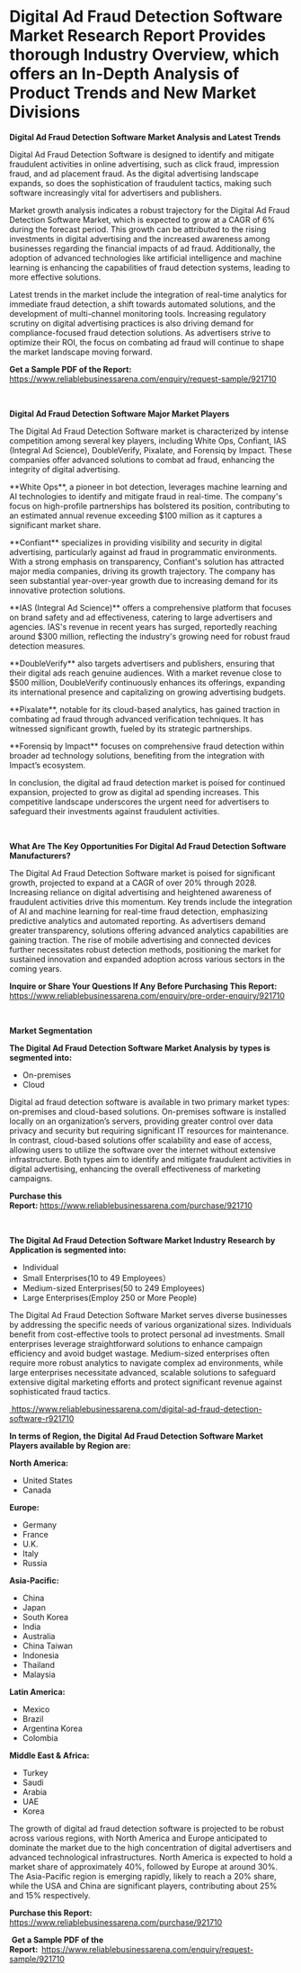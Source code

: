 <p><h1>Digital Ad Fraud Detection Software Market Research Report Provides thorough Industry Overview, which offers an In-Depth Analysis of Product Trends and New Market Divisions</h1></p><p><strong>Digital Ad Fraud Detection Software Market Analysis and Latest Trends</strong></p>
<p><p>Digital Ad Fraud Detection Software is designed to identify and mitigate fraudulent activities in online advertising, such as click fraud, impression fraud, and ad placement fraud. As the digital advertising landscape expands, so does the sophistication of fraudulent tactics, making such software increasingly vital for advertisers and publishers.</p><p>Market growth analysis indicates a robust trajectory for the Digital Ad Fraud Detection Software Market, which is expected to grow at a CAGR of 6% during the forecast period. This growth can be attributed to the rising investments in digital advertising and the increased awareness among businesses regarding the financial impacts of ad fraud. Additionally, the adoption of advanced technologies like artificial intelligence and machine learning is enhancing the capabilities of fraud detection systems, leading to more effective solutions.</p><p>Latest trends in the market include the integration of real-time analytics for immediate fraud detection, a shift towards automated solutions, and the development of multi-channel monitoring tools. Increasing regulatory scrutiny on digital advertising practices is also driving demand for compliance-focused fraud detection solutions. As advertisers strive to optimize their ROI, the focus on combating ad fraud will continue to shape the market landscape moving forward.</p></p>
<p><strong>Get a Sample PDF of the Report:&nbsp;</strong> <a href="https://www.reliablebusinessarena.com/enquiry/request-sample/921710?utm_campaign=2217&utm_medium=2&utm_source=Github&utm_content=ia&utm_term=18042025&utm_id=digital-ad-fraud-detection-software">https://www.reliablebusinessarena.com/enquiry/request-sample/921710</a></p>
<p>&nbsp;</p>
<p><strong>Digital Ad Fraud Detection Software Major Market Players</strong></p>
<p><p>The Digital Ad Fraud Detection Software market is characterized by intense competition among several key players, including White Ops, Confiant, IAS (Integral Ad Science), DoubleVerify, Pixalate, and Forensiq by Impact. These companies offer advanced solutions to combat ad fraud, enhancing the integrity of digital advertising.</p><p>**White Ops**, a pioneer in bot detection, leverages machine learning and AI technologies to identify and mitigate fraud in real-time. The company's focus on high-profile partnerships has bolstered its position, contributing to an estimated annual revenue exceeding $100 million as it captures a significant market share.</p><p>**Confiant** specializes in providing visibility and security in digital advertising, particularly against ad fraud in programmatic environments. With a strong emphasis on transparency, Confiant's solution has attracted major media companies, driving its growth trajectory. The company has seen substantial year-over-year growth due to increasing demand for its innovative protection solutions.</p><p>**IAS (Integral Ad Science)** offers a comprehensive platform that focuses on brand safety and ad effectiveness, catering to large advertisers and agencies. IAS's revenue in recent years has surged, reportedly reaching around $300 million, reflecting the industry's growing need for robust fraud detection measures.</p><p>**DoubleVerify** also targets advertisers and publishers, ensuring that their digital ads reach genuine audiences. With a market revenue close to $500 million, DoubleVerify continuously enhances its offerings, expanding its international presence and capitalizing on growing advertising budgets.</p><p>**Pixalate**, notable for its cloud-based analytics, has gained traction in combating ad fraud through advanced verification techniques. It has witnessed significant growth, fueled by its strategic partnerships.</p><p>**Forensiq by Impact** focuses on comprehensive fraud detection within broader ad technology solutions, benefiting from the integration with Impact’s ecosystem.</p><p>In conclusion, the digital ad fraud detection market is poised for continued expansion, projected to grow as digital ad spending increases. This competitive landscape underscores the urgent need for advertisers to safeguard their investments against fraudulent activities.</p></p>
<p>&nbsp;</p>
<p><strong>What Are The Key Opportunities For Digital Ad Fraud Detection Software Manufacturers?</strong></p>
<p><p>The Digital Ad Fraud Detection Software market is poised for significant growth, projected to expand at a CAGR of over 20% through 2028. Increasing reliance on digital advertising and heightened awareness of fraudulent activities drive this momentum. Key trends include the integration of AI and machine learning for real-time fraud detection, emphasizing predictive analytics and automated reporting. As advertisers demand greater transparency, solutions offering advanced analytics capabilities are gaining traction. The rise of mobile advertising and connected devices further necessitates robust detection methods, positioning the market for sustained innovation and expanded adoption across various sectors in the coming years.</p></p>
<p><strong>Inquire or Share Your Questions If Any Before Purchasing This Report:</strong> <a href="https://www.reliablebusinessarena.com/enquiry/pre-order-enquiry/921710?utm_campaign=2217&utm_medium=2&utm_source=Github&utm_content=ia&utm_term=18042025&utm_id=digital-ad-fraud-detection-software">https://www.reliablebusinessarena.com/enquiry/pre-order-enquiry/921710</a></p>
<p>&nbsp;</p>
<p><strong>Market Segmentation</strong></p>
<p><strong>The Digital Ad Fraud Detection Software Market Analysis by types is segmented into:</strong></p>
<p><ul><li>On-premises</li><li>Cloud</li></ul></p>
<p><p>Digital ad fraud detection software is available in two primary market types: on-premises and cloud-based solutions. On-premises software is installed locally on an organization’s servers, providing greater control over data privacy and security but requiring significant IT resources for maintenance. In contrast, cloud-based solutions offer scalability and ease of access, allowing users to utilize the software over the internet without extensive infrastructure. Both types aim to identify and mitigate fraudulent activities in digital advertising, enhancing the overall effectiveness of marketing campaigns.</p></p>
<p><strong>Purchase this Report:&nbsp;</strong><a href="https://www.reliablebusinessarena.com/purchase/921710?utm_campaign=2217&utm_medium=2&utm_source=Github&utm_content=ia&utm_term=18042025&utm_id=digital-ad-fraud-detection-software">https://www.reliablebusinessarena.com/purchase/921710</a></p>
<p>&nbsp;</p>
<p><strong>The Digital Ad Fraud Detection Software Market Industry Research by Application is segmented into:</strong></p>
<p><ul><li>Individual</li><li>Small Enterprises(10 to 49 Employees）</li><li>Medium-sized Enterprises(50 to 249 Employees)</li><li>Large Enterprises(Employ 250 or More People)</li></ul></p>
<p><p>The Digital Ad Fraud Detection Software Market serves diverse businesses by addressing the specific needs of various organizational sizes. Individuals benefit from cost-effective tools to protect personal ad investments. Small enterprises leverage straightforward solutions to enhance campaign efficiency and avoid budget wastage. Medium-sized enterprises often require more robust analytics to navigate complex ad environments, while large enterprises necessitate advanced, scalable solutions to safeguard extensive digital marketing efforts and protect significant revenue against sophisticated fraud tactics.</p></p>
<p><a href="https://www.reliablebusinessarena.com/digital-ad-fraud-detection-software-r921710?utm_campaign=2217&utm_medium=2&utm_source=Github&utm_content=ia&utm_term=18042025&utm_id=digital-ad-fraud-detection-software">&nbsp;https://www.reliablebusinessarena.com/digital-ad-fraud-detection-software-r921710</a></p>
<p><strong>In terms of Region, the Digital Ad Fraud Detection Software Market Players available by Region are:</strong></p>
<p>
    <p> <strong> North America: </strong>
        <ul>
            <li>United States</li>
            <li>Canada</li>
        </ul>
        </p> 
    <p> <strong> Europe: </strong>
        <ul>
            <li>Germany</li>
            <li>France</li>
            <li>U.K.</li>
            <li>Italy</li>
            <li>Russia</li>
        </ul>
        </p> 
    <p> <strong> Asia-Pacific: </strong>
        <ul>
            <li>China</li>
            <li>Japan</li>
            <li>South Korea</li>
            <li>India</li>
            <li>Australia</li>
            <li>China Taiwan</li>
            <li>Indonesia</li>
            <li>Thailand</li>
            <li>Malaysia</li>
        </ul>
        </p> 
    <p> <strong> Latin America: </strong>
        <ul>
            <li>Mexico</li>
            <li>Brazil</li>
            <li>Argentina Korea</li>
            <li>Colombia</li>
        </ul>
        </p> 
    <p> <strong> Middle East & Africa: </strong>
        <ul>
            <li>Turkey</li>
            <li>Saudi</li>
            <li>Arabia</li>
            <li>UAE</li>
            <li>Korea</li>
        </ul>
    </p>
    </p>
<p><p>The growth of digital ad fraud detection software is projected to be robust across various regions, with North America and Europe anticipated to dominate the market due to the high concentration of digital advertisers and advanced technological infrastructures. North America is expected to hold a market share of approximately 40%, followed by Europe at around 30%. The Asia-Pacific region is emerging rapidly, likely to reach a 20% share, while the USA and China are significant players, contributing about 25% and 15% respectively.</p></p>
<p><strong>Purchase this Report: </strong><a href="https://www.reliablebusinessarena.com/purchase/921710?utm_campaign=2217&utm_medium=2&utm_source=Github&utm_content=ia&utm_term=18042025&utm_id=digital-ad-fraud-detection-software">https://www.reliablebusinessarena.com/purchase/921710</a></p>
<p>&nbsp;<strong>Get a Sample PDF of the Report:&nbsp;&nbsp;</strong><a href="https://www.reliablebusinessarena.com/enquiry/request-sample/921710?utm_campaign=2217&utm_medium=2&utm_source=Github&utm_content=ia&utm_term=18042025&utm_id=digital-ad-fraud-detection-software">https://www.reliablebusinessarena.com/enquiry/request-sample/921710</a></p>
<p><strong></strong></p>
<p><p></p><p></p><p></p></p>